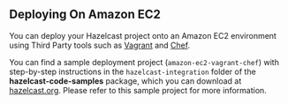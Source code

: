 
## Deploying On Amazon EC2

You can deploy your Hazelcast project onto an Amazon EC2 environment using Third Party tools such as <a href="https://www.vagrantup.com" target="_blank">Vagrant</a> and <a href="https://www.chef.io/chef/" target="_blank">Chef</a>.

You can find a sample deployment project (`amazon-ec2-vagrant-chef`) with step-by-step instructions in the `hazelcast-integration` folder of the **hazelcast-code-samples** package, which you can download at <a href="http://hazelcast.org/download/" target="_blank">hazelcast.org</a>. Please refer to this sample project for more information.
